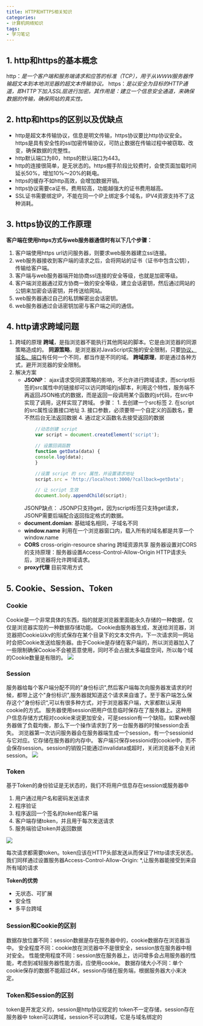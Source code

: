```yaml
---
title: HTTP和HTTPS相关知识
categories: 
- 计算机网络知识
tags: 
- 学习笔记
---
```

## 1. http和https的基本概念
http：*是一个客户端和服务端请求和应答的标准（TCP），用于从ＷＷＷ服务器传输超文本到本地浏览器的超文本传输协议。*
https：*是以安全为目标的HTTP通道，即HTTP下加入SSL层进行加密。其作用是：建立一个信息安全通道，来确保数据的传输，确保网站的真实性。*

## 2. http和https的区别以及优缺点
* http是超文本传输协议，信息是明文传输，https协议要比http协议安全。https是具有安全性的ssl加密传输协议，可防止数据在传输过程中被窃取、改变，确保数据的完整性。
* http默认端口为80，https的默认端口为443。
* http的连接很简单，是无状态的。https握手阶段比较费时，会使页面加载时间延长50%，增加10%～20%的耗电。
* https的缓存不如http高效，会增加数据开销。
* https协议需要ca证书，费用较高，功能越强大的证书费用越高。
* SSL证书需要绑定IP，不能在同一个IP上绑定多个域名，IPV4资源支持不了这种消耗。

## 3. https协议的工作原理
**客户端在使用https方式与web服务器通信时有以下几个步骤：**
1. 客户端使用https url访问服务器，则要求web服务器建立ssl连接。
2. web服务器接收到客户端的请求之后，会将网站的证书（证书中包含公钥），传输给客户端。
3. 客户端与web服务器端开始协商ssl连接的安全等级，也就是加密等级。
4. 客户端浏览器通过双方协商一致的安全等级，建立会话密钥，然后通过网站的公钥来加密会话密钥，并传送给网站。
5. web服务器通过自己的私钥解密出会话密钥。
6. web服务器通过会话密钥加密与客户端之间的通信。

## 4. http请求跨域问题
1. 跨域的原理
	**跨域**，是指浏览器不能执行其他网站的脚本。它是由浏览器的同源策略造成的。
	**同源策略**，是浏览器对JavaScript实施的安全限制，只要<u>协议、域名、端口</u>有任何一个不同，都当作是不同的域。
	**跨域原理**，即是通过各种方式，避开浏览器的安全限制。
2. 解决方案
	* **JSONP**：
		ajax请求受同源策略的影响，不允许进行跨域请求，而script标签的src属性中的链接却可以访问跨域的js脚本，利用这个特性，服务端不再返回JSON格式的数据，而是返回一段调用某个函数的js代码，在src中实现了调用，这样实现了跨域。
		步骤：
			1. 去创建一个src标签
			2. 在script的src属性设置接口地址
			3. 接口参数，必须要带一个自定义的函数名，要不然后台无法返回数据
			4. 通过定义函数名去接受返回的数据
		``` javascript
			//动态创建 script
			var script = document.createElement('script');
		
			// 设置回调函数
			function getData(data) {
   			console.log(data);
			}
		
			//设置 script 的 src 属性，并设置请求地址
			script.src = 'http://localhost:3000/?callback=getData';
		
			// 让 script 生效
			document.body.appendChild(script);
		```
		JSONP缺点：
		JSONP只支持get，因为script标签只支持get请求，JSONP需要后端配合返回指定格式的数据。
	* **document.domian**: 基础域名相同，子域名不同
	* **window.name** 利用在一个浏览器窗口内，载入所有的域名都是共享一个window.name
	* **CORS** cross-origin-resource sharing 跨域资源共享 服务器设置对CORS的支持原理：服务器设置Access-Control-Allow-Origin HTTP请求头后，浏览器将允许跨域请求。
	* **proxy代理** 目前常用方式

## 5. Cookie、Session、Token
### Cookie
Cookie是一个非常具体的东西，指的就是浏览器里面能永久存储的一种数据，仅仅是浏览器实现的一种数据存储功能。
Cookie由服务器生成，发送给浏览器，浏览器把Cookie以kv的形式保存在某个目录下的文本文件内，下一次请求同一网站时会把Cookie发送给服务器。由于Cookie是存储在客户端的，所以浏览器加入了一些限制确保Cookie不会被恶意使用，同时不会占据太多磁盘空间，所以每个域的Cookie数量是有限的。
<img src="https://img-blog.csdnimg.cn/img_convert/db4ebdb74e6a767751f7d122844a7b0e.png"/>

### Session
服务器给每个客户端分配不同的"身份标识",然后客户端每次向服务器发请求的时候，都带上这个"身份标识",服务器就知道这个请求来自谁了。至于客户端怎么保存这个”身份标识“,可以有很多种方式，对于浏览器客户端，大家都默认采用cookie的方式。
服务器使用session把用户信息临时保存在了服务器上。这种用户信息存储方式相对cookie来说更加安全，可是session有一个缺陷，如果web服务器做了负载均衡，那么下一个操作请求到了另一台服务器的时候session会丢失。
浏览器第一次访问服务器会在服务器端生成一个session，有一个sessionid与它对应。它存储在服务器的内存中。
客户端只保存sessionid到cookie中，而不会保存session。session的销毁只能通过invalidata或超时，关闭浏览器不会关闭session。
<img src="https://img-blog.csdnimg.cn/img_convert/234a2fab9a546a7cdb6a5a115a5230a2.png"/>

### Token
基于Token的身份验证是无状态的，我们不将用户信息存在session或服务器中
1. 用户通过用户名和密码发送请求
2. 程序验证
3. 程序返回一个签名的token给客户端
4. 客户端存储token，并且用于每次发送请求
5. 服务端验证token并返回数据
<img src="https://img-blog.csdnimg.cn/img_convert/20413bdb78045e2e6c84c3f8da7b38f6.png"/>

每次请求都需要token。token应该在HTTP头部发送从而保证了Http请求无状态。我们同样通过设置服务器Access-Control-Allow-Origin: *,让服务器能接受到来自所有域的请求

**Token的优势**
* 无状态、可扩展
* 安全性
* 多平台跨域
### Session和Cookie的区别
数据存放位置不同：session数据是存在服务器中的，cookie数据存在浏览器当中。
安全程度不同：cookie放在浏览器中不是很安全，session放在服务器中相对安全。
性能使用程度不同：session放在服务器上，访问增多会占用服务器的性能，考虑到减轻服务器性能方面，应使用cookie。
数据存储大小不同：单个cookie保存的数据不能超过4K，session存储在服务端，根据服务器大小来决定。
### Token和Session的区别
token是开发定义的，session是http协议规定的
token不一定存储，session存在服务器中
token可以跨域，session不可以跨域，它是与域名绑定的